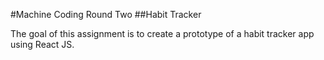 #Machine Coding Round Two 
##Habit Tracker

The goal of this assignment is to create a prototype of a habit tracker app using React JS.

